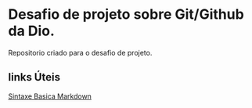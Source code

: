 # Desafio de projeto sobre Git/Github da Dio.
Repositorio criado para o desafio de projeto.

## links Úteis
[Sintaxe Basica Markdown](https://www.markdownguide.org/)
